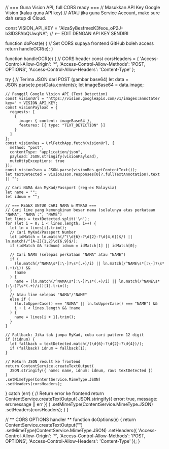 // === Guna Vision API, full CORS ready ===
// Masukkan API Key Google Vision (kalau guna API key)
// ATAU jika guna Service Account, make sure dah setup di Cloud.

const VISION_API_KEY = "AIzaSyBesfmexK3feou_oP2J-b3lD3PAbQUwqNA"; // <-- EDIT DENGAN API KEY SENDIRI

function doPost(e) {
  // Set CORS supaya frontend GitHub boleh access
  return handleOCR(e);
}

function handleOCR(e) {
  // CORS header
  const corsHeaders = {
    'Access-Control-Allow-Origin': '*',
    'Access-Control-Allow-Methods': 'POST, OPTIONS',
    'Access-Control-Allow-Headers': 'Content-Type'
  };

  try {
    // Terima JSON dari POST (gambar base64)
    let data = JSON.parse(e.postData.contents);
    let imageBase64 = data.image;

    // Panggil Google Vision API (Text Detection)
    const visionUrl = "https://vision.googleapis.com/v1/images:annotate?key=" + VISION_API_KEY;
    const visionPayload = {
      requests: [
        {
          image: { content: imageBase64 },
          features: [{ type: "TEXT_DETECTION" }]
        }
      ]
    };
    const visionRes = UrlFetchApp.fetch(visionUrl, {
      method: "post",
      contentType: "application/json",
      payload: JSON.stringify(visionPayload),
      muteHttpExceptions: true
    });
    const visionJson = JSON.parse(visionRes.getContentText());
    let textDetected = visionJson.responses[0]?.fullTextAnnotation?.text || "";

    // Cari NAMA dan MyKad/Passport (reg-ex Malaysia)
    let name = "";
    let idnum = "";

    // === REGEX UNTUK CARI NAMA & MYKAD ===
    // Cari line yang kemungkinan besar nama (selalunya atas perkataan "NAMA", "NAMA :", "NAME")
    let lines = textDetected.split('\n');
    for (let i = 0; i < lines.length; i++) {
      let ln = lines[i].trim();
      // Cari MyKad/Passport Number
      let idMatch = ln.match(/^(\d{6}-?\d{2}-?\d{4,6})$/) || ln.match(/^[A-Z]{1,2}\d{6,9}$/);
      if (idMatch && !idnum) idnum = idMatch[1] || idMatch[0];

      // Cari NAMA (selepas perkataan "NAMA" atau "NAME")
      if (
        (ln.match(/^NAMA\s*[:\-]?\s*(.+)/i) || ln.match(/^NAME\s*[:\-]?\s*(.+)/i)) &&
        !name
      ) {
        name = (ln.match(/^NAMA\s*[:\-]?\s*(.+)/i) || ln.match(/^NAME\s*[:\-]?\s*(.+)/i))[1].trim();
      }
      // Atau line selepas "NAMA"/"NAME"
      else if (
        (ln.toUpperCase() === "NAMA" || ln.toUpperCase() === "NAME") &&
        i + 1 < lines.length && !name
      ) {
        name = lines[i + 1].trim();
      }
    }

    // Fallback: Jika tak jumpa MyKad, cuba cari pattern 12 digit
    if (!idnum) {
      let fallback = textDetected.match(/(\d{6}-?\d{2}-?\d{4})/);
      if (fallback) idnum = fallback[1];
    }

    // Return JSON result ke frontend
    return ContentService.createTextOutput(
      JSON.stringify({ name: name, idnum: idnum, raw: textDetected })
    )
    .setMimeType(ContentService.MimeType.JSON)
    .setHeaders(corsHeaders);

  } catch (err) {
    // Return error ke frontend
    return ContentService.createTextOutput(
      JSON.stringify({ error: true, message: err.message || err })
    )
    .setMimeType(ContentService.MimeType.JSON)
    .setHeaders(corsHeaders);
  }
}

// ** CORS OPTIONS handler **
function doOptions(e) {
  return ContentService.createTextOutput("")
    .setMimeType(ContentService.MimeType.JSON)
    .setHeaders({
      'Access-Control-Allow-Origin': '*',
      'Access-Control-Allow-Methods': 'POST, OPTIONS',
      'Access-Control-Allow-Headers': 'Content-Type'
    });
}
